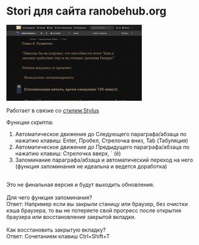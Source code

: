 # Stori для сайта ranobehub.org
<a href="https://github.com/pleomax55/Stori-for-ranobehub.org/raw/master/Stori%20-%20screenshot.png" target="_blank"> <img src="https://github.com/pleomax55/Stori-for-ranobehub.org/raw/master/Stori%20-%20screenshot.png" height="200px"></a>

Работает в связке со <a href="https://userstyles.org/styles/164100/stori-ranobehub-org">стилем Stylus</a>

Функции скритпа:<br>
1. Автоматическое движение до Следующего параграфа/абзаца
по нажатию клавиш: Enter, Пробел, Стрелочка вниз, Tab (Табуляция)<br>
2. Автоматическое движение до Предыдущего параграфа/абзаца
по нажатию клавиш: Стрелочка вверх, ` (ё)<br>
3. Запоминание параграфа/абзаца и автоматический переход на него
(функция запоминания не идеальна и ведется доработка)<br>
<br>
Это не финальная версия и будут выходить обновления.<br>
<br>
Для чего функция запоминания?<br>
Ответ: Например если вы закрыли станицу или браузер, без очистки кэша браузера, то вы не потеряете свой прогресс после открытия браузера или восстановления закрытой вкладки.<br>
<br>
Как восстановить закрытую вкладку?<br>
Ответ: Сочетанием клавиш Ctrl+Shift+T
